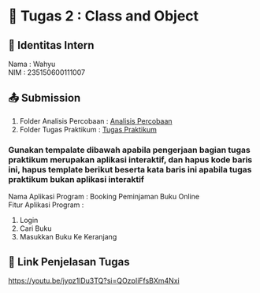 # 📁 Tugas 2 : Class and Object

## 👤 Identitas Intern
Nama : Wahyu            
NIM  : 235150600111007

## 📤 Submission

1. Folder Analisis Percobaan : [Analisis Percobaan](https://github.com/WahyuEnak/WAHYU-PBO-PTI-A/tree/3d892ed3d15dcb839580149aadc0b743909a6d59/Tugas2/Wahyudi%20Fathul%20Hidayat_235150600111007/Analisis%20Percobaan)
2. Folder Tugas Praktikum : [Tugas Praktikum](https://github.com/WahyuEnak/WAHYU-PBO-PTI-A/tree/3d892ed3d15dcb839580149aadc0b743909a6d59/Tugas2/Wahyudi%20Fathul%20Hidayat_235150600111007/Tugas%20Praktikum)

### Gunakan tempalate dibawah apabila pengerjaan bagian tugas praktikum merupakan aplikasi interaktif, dan hapus kode baris ini, hapus template berikut beserta kata baris ini apabila tugas praktikum bukan aplikasi interaktif

Nama Aplikasi Program :  Booking Peminjaman Buku Online  
Fitur Aplikasi Program :                   
1. Login
2. Cari Buku
3. Masukkan Buku Ke Keranjang

## 🔗 Link Penjelasan Tugas

https://youtu.be/jypz1lDu3TQ?si=QOzpIiFfsBXm4Nxi
